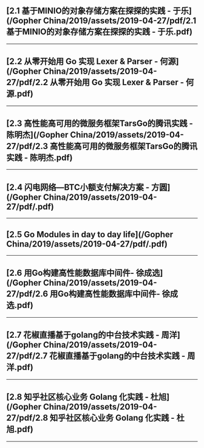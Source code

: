 
## [2.1 基于MINIO的对象存储方案在探探的实践 - 于乐](/Gopher China/2019/assets/2019-04-27/pdf/2.1 基于MINIO的对象存储方案在探探的实践 - 于乐.pdf)

---



## [2.2 从零开始用 Go 实现 Lexer & Parser - 何源](/Gopher China/2019/assets/2019-04-27/pdf/2.2 从零开始用 Go 实现 Lexer & Parser - 何源.pdf)

---



## [2.3 高性能高可用的微服务框架TarsGo的腾讯实践 - 陈明杰](/Gopher China/2019/assets/2019-04-27/pdf/2.3 高性能高可用的微服务框架TarsGo的腾讯实践 - 陈明杰.pdf)

---



## [2.4 闪电网络—BTC小额支付解决方案 - 方圆](/Gopher China/2019/assets/2019-04-27/pdf/.pdf)

---





## [2.5 Go Modules in day to day life](/Gopher China/2019/assets/2019-04-27/pdf/.pdf)

---




## [2.6 用Go构建高性能数据库中间件- 徐成选](/Gopher China/2019/assets/2019-04-27/pdf/2.6 用Go构建高性能数据库中间件- 徐成选.pdf)

---



## [2.7 花椒直播基于golang的中台技术实践 - 周洋](/Gopher China/2019/assets/2019-04-27/pdf/2.7 花椒直播基于golang的中台技术实践 - 周洋.pdf)

---



## [2.8 知乎社区核心业务 Golang 化实践 - 杜旭](/Gopher China/2019/assets/2019-04-27/pdf/2.8 知乎社区核心业务 Golang 化实践 - 杜旭.pdf)

---




